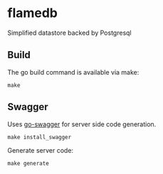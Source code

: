 # flamedb

Simplified datastore backed by Postgresql

## Build

The go build command is available via make:

```
make
```

## Swagger

Uses [go-swagger](https://goswagger.io/install.html) for server side code generation.

```
make install_swagger
```

Generate server code:

```
make generate
```
